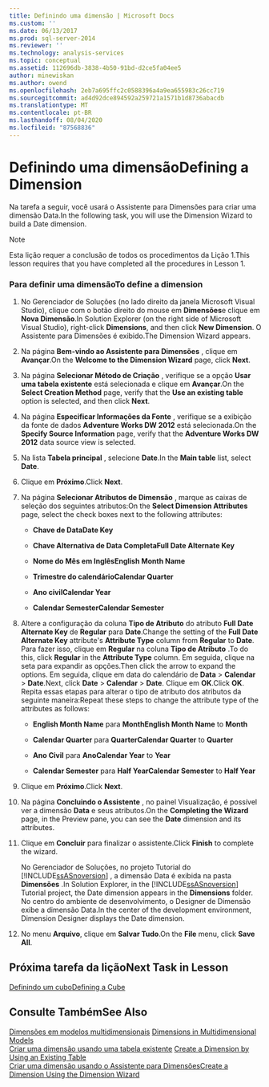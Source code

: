 ```yaml
---
title: Definindo uma dimensão | Microsoft Docs
ms.custom: ''
ms.date: 06/13/2017
ms.prod: sql-server-2014
ms.reviewer: ''
ms.technology: analysis-services
ms.topic: conceptual
ms.assetid: 112696db-3838-4b50-91bd-d2ce5fa04ee5
author: minewiskan
ms.author: owend
ms.openlocfilehash: 2eb7a695ffc2c0588396a4a9ea655983c26cc719
ms.sourcegitcommit: ad4d92dce894592a259721a1571b1d8736abacdb
ms.translationtype: MT
ms.contentlocale: pt-BR
ms.lasthandoff: 08/04/2020
ms.locfileid: "87568836"
---
```

# <a name="defining-a-dimension"></a><span data-ttu-id="9e7a8-102">Definindo uma dimensão</span><span class="sxs-lookup"><span data-stu-id="9e7a8-102">Defining a Dimension</span></span>
  <span data-ttu-id="9e7a8-103">Na tarefa a seguir, você usará o Assistente para Dimensões para criar uma dimensão Data.</span><span class="sxs-lookup"><span data-stu-id="9e7a8-103">In the following task, you will use the Dimension Wizard to build a Date dimension.</span></span>  
  
> [!NOTE]  
>  <span data-ttu-id="9e7a8-104">Esta lição requer a conclusão de todos os procedimentos da Lição 1.</span><span class="sxs-lookup"><span data-stu-id="9e7a8-104">This lesson requires that you have completed all the procedures in Lesson 1.</span></span>  
  
### <a name="to-define-a-dimension"></a><span data-ttu-id="9e7a8-105">Para definir uma dimensão</span><span class="sxs-lookup"><span data-stu-id="9e7a8-105">To define a dimension</span></span>  
  
1.  <span data-ttu-id="9e7a8-106">No Gerenciador de Soluções (no lado direito da janela Microsoft Visual Studio), clique com o botão direito do mouse em **Dimensões**e clique em **Nova Dimensão**.</span><span class="sxs-lookup"><span data-stu-id="9e7a8-106">In Solution Explorer (on the right side of Microsoft Visual Studio), right-click **Dimensions**, and then click **New Dimension**.</span></span> <span data-ttu-id="9e7a8-107">O Assistente para Dimensões é exibido.</span><span class="sxs-lookup"><span data-stu-id="9e7a8-107">The Dimension Wizard appears.</span></span>  
  
2.  <span data-ttu-id="9e7a8-108">Na página **Bem-vindo ao Assistente para Dimensões** , clique em **Avançar**.</span><span class="sxs-lookup"><span data-stu-id="9e7a8-108">On the **Welcome to the Dimension Wizard** page, click **Next**.</span></span>  
  
3.  <span data-ttu-id="9e7a8-109">Na página **Selecionar Método de Criação** , verifique se a opção **Usar uma tabela existente** está selecionada e clique em **Avançar**.</span><span class="sxs-lookup"><span data-stu-id="9e7a8-109">On the **Select Creation Method** page, verify that the **Use an existing table** option is selected, and then click **Next**.</span></span>  
  
4.  <span data-ttu-id="9e7a8-110">Na página **Especificar Informações da Fonte** , verifique se a exibição da fonte de dados **Adventure Works DW 2012** está selecionada.</span><span class="sxs-lookup"><span data-stu-id="9e7a8-110">On the **Specify Source Information** page, verify that the **Adventure Works DW 2012** data source view is selected.</span></span>  
  
5.  <span data-ttu-id="9e7a8-111">Na lista **Tabela principal** , selecione **Date**.</span><span class="sxs-lookup"><span data-stu-id="9e7a8-111">In the **Main table** list, select **Date**.</span></span>  
  
6.  <span data-ttu-id="9e7a8-112">Clique em **Próximo**.</span><span class="sxs-lookup"><span data-stu-id="9e7a8-112">Click **Next**.</span></span>  
  
7.  <span data-ttu-id="9e7a8-113">Na página **Selecionar Atributos de Dimensão** , marque as caixas de seleção dos seguintes atributos:</span><span class="sxs-lookup"><span data-stu-id="9e7a8-113">On the **Select Dimension Attributes** page, select the check boxes next to the following attributes:</span></span>  
  
    -   <span data-ttu-id="9e7a8-114">**Chave de Data**</span><span class="sxs-lookup"><span data-stu-id="9e7a8-114">**Date Key**</span></span>  
  
    -   <span data-ttu-id="9e7a8-115">**Chave Alternativa de Data Completa**</span><span class="sxs-lookup"><span data-stu-id="9e7a8-115">**Full Date Alternate Key**</span></span>  
  
    -   <span data-ttu-id="9e7a8-116">**Nome do Mês em Inglês**</span><span class="sxs-lookup"><span data-stu-id="9e7a8-116">**English Month Name**</span></span>  
  
    -   <span data-ttu-id="9e7a8-117">**Trimestre do calendário**</span><span class="sxs-lookup"><span data-stu-id="9e7a8-117">**Calendar Quarter**</span></span>  
  
    -   <span data-ttu-id="9e7a8-118">**Ano civil**</span><span class="sxs-lookup"><span data-stu-id="9e7a8-118">**Calendar Year**</span></span>  
  
    -   <span data-ttu-id="9e7a8-119">**Calendar Semester**</span><span class="sxs-lookup"><span data-stu-id="9e7a8-119">**Calendar Semester**</span></span>  
  
8.  <span data-ttu-id="9e7a8-120">Altere a configuração da coluna **Tipo de Atributo** do atributo **Full Date Alternate Key** de **Regular** para **Date**.</span><span class="sxs-lookup"><span data-stu-id="9e7a8-120">Change the setting of the **Full Date Alternate Key** attribute's **Attribute Type** column from **Regular** to **Date**.</span></span> <span data-ttu-id="9e7a8-121">Para fazer isso, clique em **Regular** na coluna **Tipo de Atributo** .</span><span class="sxs-lookup"><span data-stu-id="9e7a8-121">To do this, click **Regular** in the **Attribute Type** column.</span></span> <span data-ttu-id="9e7a8-122">Em seguida, clique na seta para expandir as opções.</span><span class="sxs-lookup"><span data-stu-id="9e7a8-122">Then click the arrow to expand the options.</span></span> <span data-ttu-id="9e7a8-123">Em seguida, clique em data do calendário de **Data**  >  **Calendar**  >  **Date**.</span><span class="sxs-lookup"><span data-stu-id="9e7a8-123">Next, click **Date** > **Calendar** > **Date**.</span></span> <span data-ttu-id="9e7a8-124">Clique em **OK**.</span><span class="sxs-lookup"><span data-stu-id="9e7a8-124">Click **OK**.</span></span> <span data-ttu-id="9e7a8-125">Repita essas etapas para alterar o tipo de atributo dos atributos da seguinte maneira:</span><span class="sxs-lookup"><span data-stu-id="9e7a8-125">Repeat these steps to change the attribute type of the attributes as follows:</span></span>  
  
    -   <span data-ttu-id="9e7a8-126">**English Month Name** para **Month**</span><span class="sxs-lookup"><span data-stu-id="9e7a8-126">**English Month Name** to **Month**</span></span>  
  
    -   <span data-ttu-id="9e7a8-127">**Calendar Quarter** para **Quarter**</span><span class="sxs-lookup"><span data-stu-id="9e7a8-127">**Calendar Quarter** to **Quarter**</span></span>  
  
    -   <span data-ttu-id="9e7a8-128">**Ano Civil** para **Ano**</span><span class="sxs-lookup"><span data-stu-id="9e7a8-128">**Calendar Year** to **Year**</span></span>  
  
    -   <span data-ttu-id="9e7a8-129">**Calendar Semester** para **Half Year**</span><span class="sxs-lookup"><span data-stu-id="9e7a8-129">**Calendar Semester** to **Half Year**</span></span>  
  
9. <span data-ttu-id="9e7a8-130">Clique em **Próximo**.</span><span class="sxs-lookup"><span data-stu-id="9e7a8-130">Click **Next**.</span></span>  
  
10. <span data-ttu-id="9e7a8-131">Na página **Concluindo o Assistente** , no painel Visualização, é possível ver a dimensão **Data** e seus atributos.</span><span class="sxs-lookup"><span data-stu-id="9e7a8-131">On the **Completing the Wizard** page, in the Preview pane, you can see the **Date** dimension and its attributes.</span></span>  
  
11. <span data-ttu-id="9e7a8-132">Clique em **Concluir** para finalizar o assistente.</span><span class="sxs-lookup"><span data-stu-id="9e7a8-132">Click **Finish** to complete the wizard.</span></span>  
  
     <span data-ttu-id="9e7a8-133">No Gerenciador de Soluções, no projeto Tutorial do [!INCLUDE[ssASnoversion](../includes/ssasnoversion-md.md)] , a dimensão Data é exibida na pasta **Dimensões** .</span><span class="sxs-lookup"><span data-stu-id="9e7a8-133">In Solution Explorer, in the [!INCLUDE[ssASnoversion](../includes/ssasnoversion-md.md)] Tutorial project, the Date dimension appears in the **Dimensions** folder.</span></span> <span data-ttu-id="9e7a8-134">No centro do ambiente de desenvolvimento, o Designer de Dimensão exibe a dimensão Data.</span><span class="sxs-lookup"><span data-stu-id="9e7a8-134">In the center of the development environment, Dimension Designer displays the Date dimension.</span></span>  
  
12. <span data-ttu-id="9e7a8-135">No menu **Arquivo**, clique em **Salvar Tudo**.</span><span class="sxs-lookup"><span data-stu-id="9e7a8-135">On the **File** menu, click **Save All**.</span></span>  
  
## <a name="next-task-in-lesson"></a><span data-ttu-id="9e7a8-136">Próxima tarefa da lição</span><span class="sxs-lookup"><span data-stu-id="9e7a8-136">Next Task in Lesson</span></span>  
 [<span data-ttu-id="9e7a8-137">Definindo um cubo</span><span class="sxs-lookup"><span data-stu-id="9e7a8-137">Defining a Cube</span></span>](lesson-2-2-defining-a-cube.md)  
  
## <a name="see-also"></a><span data-ttu-id="9e7a8-138">Consulte Também</span><span class="sxs-lookup"><span data-stu-id="9e7a8-138">See Also</span></span>  
 <span data-ttu-id="9e7a8-139">[Dimensões em modelos multidimensionais](multidimensional-models/dimensions-in-multidimensional-models.md) </span><span class="sxs-lookup"><span data-stu-id="9e7a8-139">[Dimensions in Multidimensional Models](multidimensional-models/dimensions-in-multidimensional-models.md) </span></span>  
 <span data-ttu-id="9e7a8-140">[Criar uma dimensão usando uma tabela existente](multidimensional-models/create-a-dimension-by-using-an-existing-table.md) </span><span class="sxs-lookup"><span data-stu-id="9e7a8-140">[Create a Dimension by Using an Existing Table](multidimensional-models/create-a-dimension-by-using-an-existing-table.md) </span></span>  
 [<span data-ttu-id="9e7a8-141">Criar uma dimensão usando o Assistente para Dimensões</span><span class="sxs-lookup"><span data-stu-id="9e7a8-141">Create a Dimension Using the Dimension Wizard</span></span>](multidimensional-models/create-a-dimension-using-the-dimension-wizard.md)  
  
  
